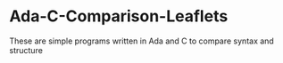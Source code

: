 # Ada-C-Comparison-Leaflets
These are simple programs written in Ada and C to compare syntax and structure
